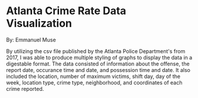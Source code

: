 # Atlanta Crime Rate Data Visualization

By: Emmanuel Muse

By utilizing the csv file published by the Atlanta Police Department's from 2017, I was able to produce multiple styling of graphs to display the data in a digestable format. The data consisted of information about the offense, the report date, occurance time and date, and possession time and date. It also included the location, number of maximum victims, shift day, day of the week, location type, crime type, neighborhood, and coordinates of each crime reported.
